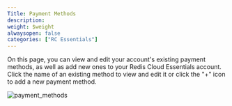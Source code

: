 ```yaml
---
Title: Payment Methods
description:
weight: $weight
alwaysopen: false
categories: ["RC Essentials"]
---
```

On this page, you can view and edit your account's existing payment
methods, as well as add new ones to your Redis Cloud Essentials account.
Click the name of an existing method to view and edit it or click the
"+" icon to add a new payment method.

![payment_methods](/images/rc/payment_methods.png?width=1000&height=365)
